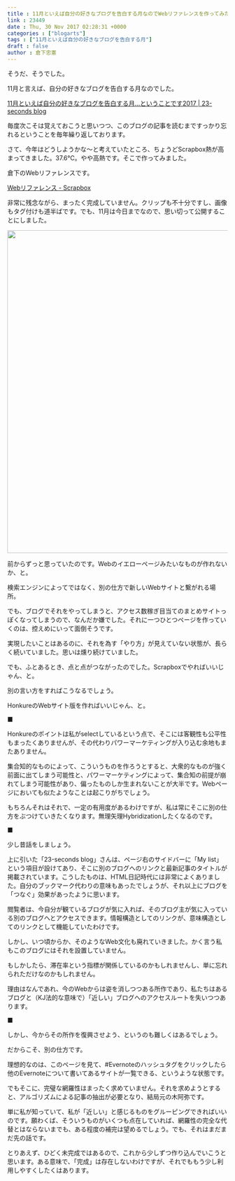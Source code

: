 ```yaml
---
title : 11月といえば自分の好きなブログを告白する月なのでWebリファレンスを作ってみた
link : 23449
date : Thu, 30 Nov 2017 02:28:31 +0000
categories : ["blogarts"]
tags : ["11月といえば自分の好きなブログを告白する月"]
draft : false
author : 倉下忠憲
---
```


そうだ、そうでした。

11月と言えば、自分の好きなブログを告白する月なのでした。

<a href="http://23secblog.blogspot.jp/2017/11/112017.html" title="23-seconds blog: 11月といえば自分の好きなブログを告白する月…ということです2017">11月といえば自分の好きなブログを告白する月…ということです2017 | 23-seconds blog </a>

毎度次こそは覚えておこうと思いつつ、このブログの記事を読むまですっかり忘れるということを毎年繰り返しております。

さて、今年はどうしようかな〜と考えていたところ、ちょうどScrapbox熱が高まってきました。37.6℃。やや高熱です。そこで作ってみました。

倉下のWebリファレンスです。

<a href="https://scrapbox.io/rwebreference/" title="Webリファレンス - Scrapbox">Webリファレンス - Scrapbox</a>

非常に残念ながら、まったく完成していません。クリップも不十分ですし、画像もタグ付けも道半ばです。でも、11月は今日までなので、思い切って公開することにしました。

<a href="https://rashita.net/blog/?attachment_id=23450" rel="attachment wp-att-23450"><img src="https://rashita.net/blog/wp-content/uploads/2017/11/screenshot-30.png" alt="" width="1308" height="738" class="alignnone size-full wp-image-23450" /></a>

前からずっと思っていたのです。Webのイエローページみたいなものが作れないか、と。

検索エンジンによってではなく、別の仕方で新しいWebサイトと繋がれる場所。

でも、ブログでそれをやってしまうと、アクセス数稼ぎ目当てのまとめサイトっぽくなってしまうので、なんだか嫌でした。それに一つひとつページを作っていくのは、控えめにいって面倒そうです。

実現したいことはあるのに、それを為す「やり方」が見えていない状態が、長らく続いていました。思いは燻り続けていました。

でも、ふとあるとき、点と点がつながったのでした。Scrapboxでやればいいじゃん、と。

別の言い方をすればこうなるでしょう。

HonkureのWebサイト版を作ればいいじゃん、と。

■

Honkureのポイントは私がselectしているという点で、そこには客観性も公平性もまったくありませんが、その代わりパワーマーケティングが入り込む余地もまたありません。

集合知的なものによって、こういうものを作ろうとすると、大衆的なものが強く前面に出てしまう可能性と、パワーマーケティングによって、集合知の前提が崩れてしまう可能性があり、偏ったものしか生まれないことが大半です。Webページにおいても似たようなことは起こりがちでしょう。

もちろんそれはそれで、一定の有用度があるわけですが、私は常にそこに別の仕方をぶつけていきたくなります。無理矢理Hybridizationしたくなるのです。

■

少し昔話をしましょう。

上に引いた「23-seconds blog」さんは、ページ右のサイドバーに「My list」という項目が設けてあり、そこに別のブログへのリンクと最新記事のタイトルが掲載されています。こうしたものは、HTML日記時代には非常によくありました。自分のブックマーク代わりの意味もあったでしょうが、それ以上にブログを「つなぐ」効果があったように思います。

閲覧者は、今自分が観ているブログが気に入れば、そのブログ主が気に入っている別のブログへとアクセスできます。情報構造としてのリンクが、意味構造としてのリンクとして機能していたわけです。

しかし、いつ頃からか、そのようなWeb文化も廃れていきました。かく言う私もこのブログにはそれを設置していません。

もしかしたら、滞在率という指標が関係しているのかもしれませんし、単に忘れられただけなのかもしれません。

理由はなんであれ、今のWebからは姿を消しつつある所作であり、私たちはあるブログと（KJ法的な意味で）「近しい」ブログへのアクセスルートを失いつつあります。

■

しかし、今からその所作を復興させよう、というのも難しくはあるでしょう。

だからこそ、別の仕方です。

理想的なのは、このページを見て、#Evernoteのハッシュタグをクリックしたら他のEvernoteについて書いてあるサイトが一覧できる、というような状態です。

でもそこに、完璧な網羅性はまったく求めていません。それを求めようとすると、アルゴリズムによる記事の抽出が必要となり、結局元の木阿弥です。

単に私が知っていて、私が「近しい」と感じるものをグルーピングできればいいのです。願わくば、そういうものがいくつも点在していれば、網羅性の完全な代替とはならないまでも、ある程度の補完は望めるでしょう。でも、それはまだまだ先の話です。

とりあえず、ひどく未完成ではあるので、これから少しずつ作り込んでいこうと思います。ある意味で、「完成」は存在しないわけですが、それでももう少し利用しやすくしたくはあります。
